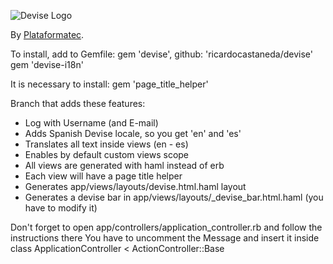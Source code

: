 ![Devise Logo](https://raw.github.com/plataformatec/devise/master/devise.png)

By [Plataformatec](http://plataformatec.com.br/).

To install, add to Gemfile:
gem 'devise', github: 'ricardocastaneda/devise'
gem 'devise-i18n'

It is necessary to install:
gem 'page_title_helper'

Branch that adds these features:

- Log with Username (and E-mail)
- Adds Spanish Devise locale, so you get 'en' and 'es'
- Translates all text inside views (en - es)
- Enables by default custom views scope
- All views are generated with haml instead of erb
- Each view will have a page title helper
- Generates app/views/layouts/devise.html.haml layout
- Generates a devise bar in app/views/layouts/_devise_bar.html.haml (you have to modify it)

Don't forget to open app/controllers/application_controller.rb and follow the instructions there
You have to uncomment the Message and insert it inside class ApplicationController < ActionController::Base




